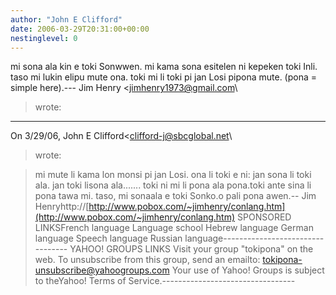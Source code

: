 ```yaml
---
author: "John E Clifford"
date: 2006-03-29T20:31:00+00:00
nestinglevel: 0
---
```

mi sona ala kin e toki Sonwwen. mi kama sona esitelen ni kepeken toki Inli. taso mi lukin elipu mute ona. toki mi li toki pi jan Losi pipona mute. (pona = simple here).---
 Jim Henry <[jimhenry1973@gmail.com](mailto://jimhenry1973@gmail.com)\
> wrote:
---------------------------------
On 3/29/06, John E Clifford<[clifford-j@sbcglobal.net](mailto://clifford-j@sbcglobal.net)\
> wrote:

> mi mute li kama lon monsi pi jan Losi. ona li
> toki e ni: jan sona li toki ala. jan toki lisona
> ala.......
> toki ni mi li pona ala pona.toki ante sina li pona tawa mi. taso, mi sonaala e toki Sonko.o pali pona awen.--
Jim Henryhttp://[http://www.pobox.com/~jimhenry/conlang.htm](http://www.pobox.com/~jimhenry/conlang.htm) SPONSORED LINKSFrench language Language school Hebrew language German language Speech language Russian language---------------------------------
 YAHOO! GROUPS LINKS Visit your group "tokipona" on the web. To unsubscribe from this group, send an emailto: [tokipona-unsubscribe@yahoogroups.com](mailto://tokipona-unsubscribe@yahoogroups.com) Your use of Yahoo! Groups is subject to theYahoo! Terms of Service.---------------------------------
